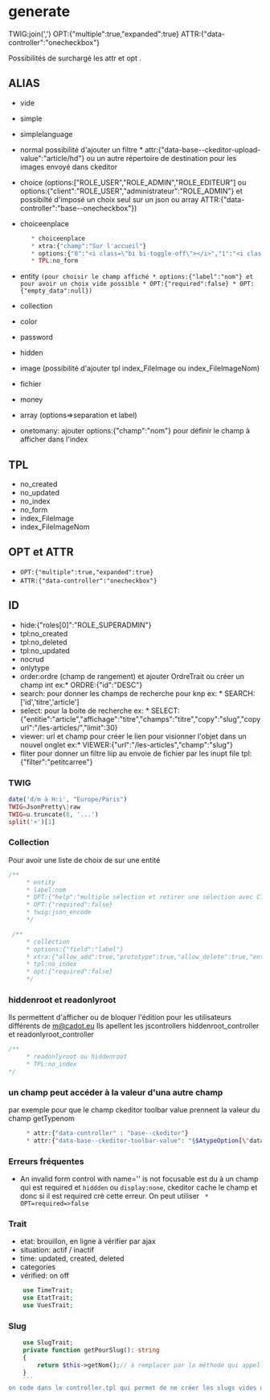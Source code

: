 # generate

TWIG:join(',')
OPT:{"multiple":true,"expanded":true}
ATTR:{"data-controller":"onecheckbox"}

Possibilités de surchargé les attr et opt .

## ALIAS

- vide
- simple
- simplelanguage
- normal possibilité d'ajouter un filtre * attr:{"data-base--ckeditor-upload-value":"article/hd"} ou un autre répertoire de destination pour les images envoyé dans ckeditor
- choice (options:["ROLE_USER","ROLE_ADMIN","ROLE_EDITEUR"] ou options:{"client":"ROLE_USER","administrateur":"ROLE_ADMIN"} et possibilté d'imposé un choix seul sur un json ou array ATTR:{"data-controller":"base--onecheckbox"})
- choiceenplace
  
  ```php
     * choiceenplace
     * xtra:{"champ":"Sur l'accueil"}
     * options:{"0":"<i class=\"bi bi-toggle-off\"></i>","1":"<i class=\"bi bi-toggle-on\"></i>"}
     * TPL:no_form
  ```

- entity
  ` (pour choisir le champ affiché * options:{"label":"nom"} et pour avoir un choix vide possible * OPT:{"required":false} * OPT:{"empty_data":null}) `
- collection
- color
- password
- hidden
- image (possibilité d'ajouter tpl index_FileImage ou index_FileImageNom)
- fichier 
- money
- array (options=>separation et label)
- onetomany: ajouter options:{"champ":"nom"} pour définir le champ à afficher dans l'index
  

## TPL
- no_created
- no_updated
- no_index
- no_form
- index_FileImage
- index_FileImageNom


## OPT et ATTR

  - `OPT:{"multiple":true,"expanded":true}`
  - `ATTR:{"data-controller":"onecheckbox"}`

## ID

- hide:{"roles[0]":"ROLE_SUPERADMIN"}
- tpl:no_created
- tpl:no_deleted
- tpl:no_updated
- nocrud
- onlytype
- order:ordre (champ de rangement) et ajouter OrdreTrait ou créer un champ int ex:* ORDRE:{"id":"DESC"}
- search: pour donner les champs de recherche pour knp ex: *  SEARCH:['id','titre','article']
- select: pour la boite de recherche ex: * SELECT:{"entitie":"article","affichage":"titre","champs":"titre","copy":"slug","copyurl":"/les-articles/","limit":30}
- viewer: url et champ pour créer le lien pour visionner l'objet dans un nouvel onglet ex:* VIEWER:{"url":"/les-articles","champ":"slug"}
- fliter pour donner un filtre liip au envoie de fichier par les inupt file tpl:{"filter":"petitcarree"}
### TWIG

```php
date('d/m à H:i', "Europe/Paris")
TWIG=JsonPretty\|raw 
TWIG=u.truncate(8, '...')
split('¤')[1]
```

### Collection
Pour avoir une liste de choix de sur une entité
```php
/**
     * entity
     * label:nom
     * OPT:{"help":"multiple sélection et retirer une sélection avec CTRL + click"}
     * OPT:{"required":false}
     * twig:json_encode
     */
```

```php
 /**
     * collection
     * options:{"field":"label"}
     * xtra:{"allow_add":true,"prototype":true,"allow_delete":true,"entry_options!":"[\"label\"=>false]"}
     * tpl:no_index
     * opt:{"required":false}
     */
```
### hiddenroot et readonlyroot

Ils permettent d'afficher ou de bloquer l'édition pour les utilisateurs différents de m@cadot.eu
Ils apellent les jscontrollers hiddenroot_controller et readonlyroot_controller

```php
/**
     * readonlyroot ou hiddenroot
     * TPL:no_index
*/
```

### un champ peut accéder à la valeur d'una autre champ

par exemple pour que le champ ckeditor toolbar value prennent la valeur du champ getTypenom

```php
     * attr:{"data-controller" : "base--ckeditor"}
     * attr:{"data-base--ckeditor-toolbar-value": "§$AtypeOption[\"data\"]->getTypenom()§"}
```

### Erreurs fréquentes

- An invalid form control with name='' is not focusable est du à un champ qui est required et ` hiddden ` ou  ` display:none `, ckeditor cache le champ et donc si il est required crè cette erreur. On peut utiliser ` * OPT=required=>false`

### Trait

- etat: brouillon, en ligne à vérifier par ajax
- situation: actif / inactif
- time: updated, created, deleted
- categories
- vérified: on off
  
```php
    use TimeTrait;
    use EtatTrait;
    use VuesTrait;

```

### Slug

```php
    use SlugTrait;
    private function getPourSlug(): string
    {
        return $this->getNom();// à remplacer par la méthode qui appelle le field pour le slug
    }
    ```
on code dans le controller.tpl qui permet de ne créer les slugs vides quand on lance la méthode admin/index

